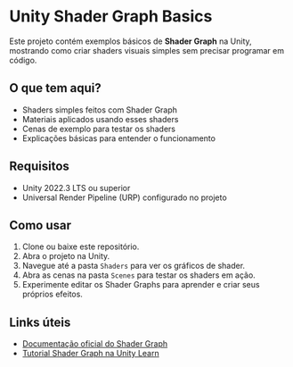 # Unity Shader Graph Basics

Este projeto contém exemplos básicos de **Shader Graph** na Unity, mostrando como criar shaders visuais simples sem precisar programar em código.

## O que tem aqui?

- Shaders simples feitos com Shader Graph  
- Materiais aplicados usando esses shaders  
- Cenas de exemplo para testar os shaders  
- Explicações básicas para entender o funcionamento  

## Requisitos

- Unity 2022.3 LTS ou superior  
- Universal Render Pipeline (URP) configurado no projeto  

## Como usar

1. Clone ou baixe este repositório.  
2. Abra o projeto na Unity.  
3. Navegue até a pasta `Shaders` para ver os gráficos de shader.  
4. Abra as cenas na pasta `Scenes` para testar os shaders em ação.  
5. Experimente editar os Shader Graphs para aprender e criar seus próprios efeitos.  

## Links úteis

- [Documentação oficial do Shader Graph](https://docs.unity3d.com/Packages/com.unity.shadergraph@latest)  
- [Tutorial Shader Graph na Unity Learn](https://learn.unity.com/tutorial/introduction-to-shader-graph)  
